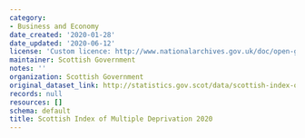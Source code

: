 ```yaml
---
category:
- Business and Economy
date_created: '2020-01-28'
date_updated: '2020-06-12'
license: 'Custom licence: http://www.nationalarchives.gov.uk/doc/open-government-licence/version/3/'
maintainer: Scottish Government
notes: ''
organization: Scottish Government
original_dataset_link: http://statistics.gov.scot/data/scottish-index-of-multiple-deprivation
records: null
resources: []
schema: default
title: Scottish Index of Multiple Deprivation 2020
---
```

